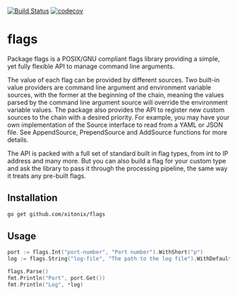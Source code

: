 [![Build Status](https://travis-ci.org/xitonix/flags.svg?branch=master)](https://travis-ci.org/xitonix/flags)
[![codecov](https://codecov.io/gh/xitonix/flags/branch/master/graph/badge.svg)](https://codecov.io/gh/xitonix/flags)
# flags

Package flags is a POSIX/GNU compliant flags library providing a simple, yet fully flexible API to manage command line arguments.

The value of each flag can be provided by different sources. Two built-in value providers are command line argument and environment variable sources, with the former at the beginning of the chain, meaning the values parsed by the command line argument source will override the environment variable values. The package also provides the API to register new custom sources to the chain with a desired priority. For example, you may have your own implementation of the Source interface to read from a YAML or JSON file. See AppendSource, PrependSource and AddSource functions for more details.

The API is packed with a full set of standard built in flag types, from int to IP address and many more. But you can also build a flag for your custom type and ask the library to pass it through the processing pipeline, the same way it treats any pre-built flags.

## Installation

```bash
go get github.com/xitonix/flags
```



## Usage

```go
port := flags.Int("port-number", "Port number").WithShort("p")
log := flags.String("log-file", "The path to the log file").WithDefault("/var/log/service.log").Var()

flags.Parse()
fmt.Println("Port", port.Get())
fmt.Println("Log", *log)
```

